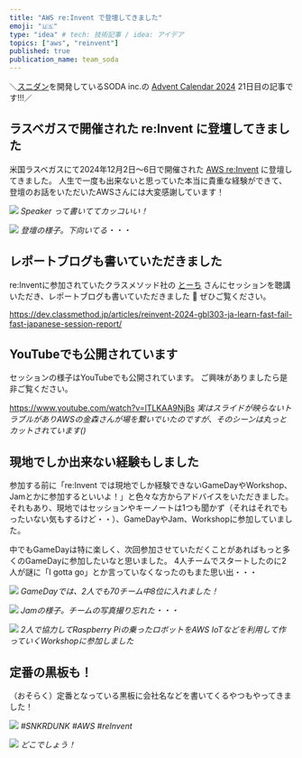 ```yaml
---
title: "AWS re:Invent で登壇してきました"
emoji: "🇺🇸"
type: "idea" # tech: 技術記事 / idea: アイデア
topics: ["aws", "reinvent"]
published: true
publication_name: team_soda
---
```


＼[スニダン](https://snkrdunk.com/)を開発しているSODA inc.の [Advent Calendar 2024](https://qiita.com/advent-calendar/2024/soda-inc) 21日目の記事です!!!／

## ラスベガスで開催された re:Invent に登壇してきました

米国ラスベガスにて2024年12月2日〜6日で開催された [AWS re:Invent](https://reinvent.awsevents.com/) に登壇してきました。
人生で一度も出来ないと思っていた本当に貴重な経験ができて、登壇のお話をいただいたAWSさんには大変感謝しています！

![](https://storage.googleapis.com/zenn-user-upload/ea07d4c45bbd-20241221.jpeg)
*Speaker って書いててカッコいい！*

![](https://storage.googleapis.com/zenn-user-upload/e46d459d6084-20241221.jpg)
*登壇の様子。下向いてる・・・*

## レポートブログも書いていただきました

re:Inventに参加されていたクラスメソッド社の [とーち](https://x.com/tttkkk215) さんにセッションを聴講いただき、レポートブログも書いていただきました :tada:
ぜひご覧ください。

https://dev.classmethod.jp/articles/reinvent-2024-gbl303-ja-learn-fast-fail-fast-japanese-session-report/

## YouTubeでも公開されています

セッションの様子はYouTubeでも公開されています。
ご興味がありましたら是非ご覧ください。

https://www.youtube.com/watch?v=lTLKAA9NjBs
*実はスライドが映らないトラブルがありAWSの金森さんが場を繋いでいたのですが、そのシーンは丸っとカットされています()*

## 現地でしか出来ない経験もしました

参加する前に「re:Invent では現地でしか経験できないGameDayやWorkshop、Jamとかに参加するといいよ！」と色々な方からアドバイスをいただきました。
それもあり、現地ではセッションやキーノートは1つも聞かず（それはそれでもったいない気もするけど・・）、GameDayやJam、Workshopに参加していました。

中でもGameDayは特に楽しく、次回参加させていただくことがあればもっと多くのGameDayに参加したいなと思いました。
4人チームでスタートしたのに2人が謎に「I gotta go」とか言っていなくなったのもまた思い出・・・

![](https://storage.googleapis.com/zenn-user-upload/0d736b16b1ba-20241221.jpeg)
*GameDayでは、2人でも70チーム中8位に入れました！*

![](https://storage.googleapis.com/zenn-user-upload/fccdf609ea10-20241221.jpeg)
*Jamの様子。チームの写真撮り忘れた・・・*

![](https://storage.googleapis.com/zenn-user-upload/054e14b8d373-20241221.jpg)
*2人で協力してRaspberry Piの乗ったロボットをAWS IoTなどを利用して作っていくWorkshopに参加しました*

## 定番の黒板も！

（おそらく）定番となっている黒板に会社名などを書いてくるやつもやってきました！

![](https://storage.googleapis.com/zenn-user-upload/92988fe1cac8-20241221.jpeg)
*#SNKRDUNK #AWS #reInvent*

![](https://storage.googleapis.com/zenn-user-upload/e7318ccf6fdd-20241221.jpeg)
*どこでしょう！*
